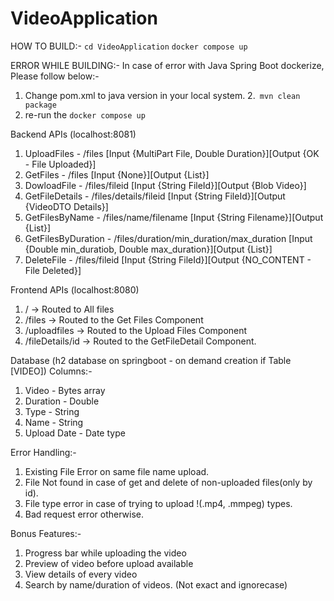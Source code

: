 # VideoApplication
HOW TO BUILD:-
`cd VideoApplication`
`docker compose up`

ERROR WHILE BUILDING:-
In case of error with Java Spring Boot dockerize, Please follow below:-
1. Change pom.xml to java version in your local system.
2.` mvn clean package`
3. re-run the `docker compose up`



Backend APIs (localhost:8081)
  1. UploadFiles - /files [Input {MultiPart File, Double Duration}][Output {OK - File Uploaded}]
  2. GetFiles - /files [Input {None}][Output {List<File>}]
  3. DowloadFile - /files/fileid [Input {String FileId}][Output {Blob Video}]
  4. GetFileDetails -  /files/details/fileid [Input {String FileId}][Output {VideoDTO Details}]
  5. GetFilesByName - /files/name/filename [Input {String Filename}][Output {List<VideoDTO>}]
  6. GetFilesByDuration - /files/duration/min_duration/max_duration  [Input {Double min_duratiob, Double max_duration}][Output {List<VideoDTO>}]
  7. DeleteFile - /files/fileid [Input {String FileId}][Output {NO_CONTENT - File Deleted}]

Frontend APIs (localhost:8080)
  1. / -> Routed to All files
  2. /files -> Routed to the Get Files Component
  3. /uploadfiles -> Routed to the Upload Files Component
  4. /fileDetails/id -> Routed to the GetFileDetail Component.

Database (h2 database on springboot - on demand creation if Table [VIDEO])
Columns:-
  1. Video - Bytes array
  2. Duration - Double
  3. Type - String
  4. Name - String
  5. Upload Date - Date type

Error Handling:-
  1. Existing File Error on same file name upload.
  2. File Not found in case of get and delete of non-uploaded files(only by id).
  3. File type error in case of trying to upload !(.mp4, .mmpeg) types.
  4. Bad request error otherwise.

Bonus Features:-
1. Progress bar while uploading the video
2. Preview of video before upload available
3. View details of every video
4. Search by name/duration of videos. (Not exact and ignorecase)
  
